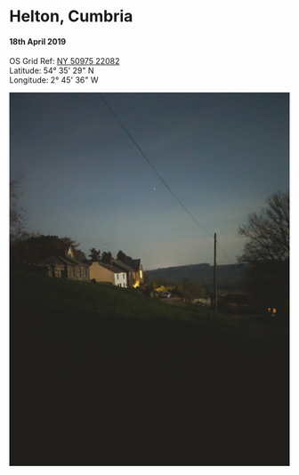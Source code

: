 # Helton, Cumbria
#### 18th April 2019  
OS Grid Ref: [NY 50975 22082](https://www.ordnancesurvey.co.uk/osmaps/54.59153647477209,-2.760190210819311,17.723546981811523/pin/)  
Latitude: 54° 35' 29" N  
Longitude: 2° 45' 36" W

![Helton](helton.jpeg)   
